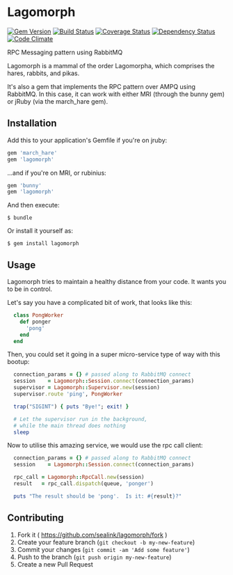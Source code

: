 # Lagomorph

[![Gem Version](https://badge.fury.io/rb/lagomorph.svg)](http://badge.fury.io/rb/lagomorph)
[![Build Status](https://travis-ci.org/sealink/lagomorph.svg?branch=master)](https://travis-ci.org/sealink/lagomorph)
[![Coverage Status](https://coveralls.io/repos/sealink/lagomorph/badge.svg)](https://coveralls.io/r/sealink/lagomorph)
[![Dependency Status](https://gemnasium.com/sealink/lagomorph.svg)](https://gemnasium.com/sealink/lagomorph)
[![Code Climate](https://codeclimate.com/github/sealink/lagomorph/badges/gpa.svg)](https://codeclimate.com/github/sealink/lagomorph)

RPC Messaging pattern using RabbitMQ

Lagomorph is a mammal of the order Lagomorpha, which comprises the hares, rabbits, and pikas.

It's also a gem that implements the RPC pattern over AMPQ using RabbitMQ.
In this case, it can work with either MRI (through the bunny gem) or jRuby 
(via the march_hare gem).

## Installation

Add this to your application's Gemfile if you're on jruby:

```ruby
gem 'march_hare'
gem 'lagomorph'
```

...and if you're on MRI, or rubinius:

```ruby
gem 'bunny'
gem 'lagomorph'
```

And then execute:

    $ bundle

Or install it yourself as:

    $ gem install lagomorph

## Usage

Lagomorph tries to maintain a healthy distance from your code. It wants
you to be in control.

Let's say you have a complicated bit of work, that looks like this:

```ruby
  class PongWorker
    def ponger
      'pong'
    end
  end
```

Then, you could set it going in a super micro-service type of way with
this bootup:

```ruby
  connection_params = {} # passed along to RabbitMQ connect
  session    = Lagomorph::Session.connect(connection_params)
  supervisor = Lagomorph::Supervisor.new(session)
  supervisor.route 'ping', PongWorker

  trap("SIGINT") { puts "Bye!"; exit! }

  # Let the supervisor run in the background,
  # while the main thread does nothing
  sleep
```

Now to utilise this amazing service, we would use the rpc call client:

```ruby
  connection_params = {} # passed along to RabbitMQ connect
  session    = Lagomorph::Session.connect(connection_params)

  rpc_call = Lagomorph::RpcCall.new(session)
  result   = rpc_call.dispatch(queue, 'ponger')

  puts "The result should be 'pong'.  Is it: #{result}?"
```

## Contributing

1. Fork it ( https://github.com/sealink/lagomorph/fork )
2. Create your feature branch (`git checkout -b my-new-feature`)
3. Commit your changes (`git commit -am 'Add some feature'`)
4. Push to the branch (`git push origin my-new-feature`)
5. Create a new Pull Request
